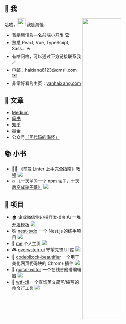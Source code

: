 ## 🤩 我

<img style="width: 50%" align="right" src="https://github-readme-stats.vercel.app/api?username=haixiangyan&show_icons=true&hide_border=true&theme=vue-dark" />

哈喽，<img src="https://media.giphy.com/media/hvRJCLFzcasrR4ia7z/giphy.gif" width="25px"> 我是海怪.

- 我是腾讯的一名前端小开发 🏆
- 熟悉 React, Vue, TypeScript, Sass... ☕️
- 有啥问啥，可以通过下方链接联系我 🪄
- 电邮：haixiang6123@gmail.com ✉️
- 非常好看的主页：[yanhaixiang.com](https://yanhaixiang.com)

## 📖 文章

* [Medium](https://medium.com/@haixiang6123)
* [简书](https://www.jianshu.com/u/0340be4082b5)
* [知乎](https://www.zhihu.com/people/haixiangyan)
* [掘金](https://juejin.cn/user/272334614432887)
* 公众号[「写代码的海怪」](./扫码_搜索联合传播样式-标准色版.png)

## 📚 小书

* 👮‍♀️ [《前端 Linter 上手完全指南》教程](https://github.yanhaixiang.com/linter-guide/) ![](https://img.shields.io/github/stars/haixiangyan/linter-guide?style=social)
* 🔥 [《一天学习一个 npm 轮子，十天后变成轮子哥》](https://github.com/haixiangyan/one-day-one-npm-lib) ![](https://img.shields.io/github/stars/Haixiang6123/one-day-one-npm-lib?style=social)

## 💼 项目
* 🏠 [企业微信侧边栏开发指南](https://wecom-sidebar.github.io/) 和 [一堆开发模板](https://github.com/wecom-sidebar) ![](https://img.shields.io/github/stars/wecom-sidebar?style=social)
* 🐱 [nest-todo](https://github.com/haixiangyan/nest-todo) 一个 Nest.js 的练手项目 ![](https://img.shields.io/github/stars/haixiangyan/nest-todo?style=social)
* 👦 [me](https://yanhaixiang.com/) 个人主页 ![](https://img.shields.io/github/stars/haixiangyan/me?style=social)
* 🎮 [overwatch-ui](https://github.com/haixiangyan/overwatch-ui) 守望先锋 UI 库 ![](https://img.shields.io/github/stars/haixiangyan/overwatch-ui?style=social)
* 💅 [codeblkock-beautifier](https://github.com/haixiangyan/codeblock-beautifier) 一个用于美化网页代码块的 Chrome 插件 ![](https://img.shields.io/github/stars/haixiangyan/codeblock-beautifier?style=social)
* 🎸 [guitar-editor](https://github.com/haixiangyan/guitar-editor) 一个在线吉他谱编辑器 ![](https://img.shields.io/github/stars/haixiangyan/guitar-editor?style=social)
* 🖕 [wtf-cli](https://github.com/haixiangyan/wtf-cli) 一个查询英文简写/缩写的命令行工具 ![](https://img.shields.io/github/stars/haixiangyan/wtf-cli?style=social)
